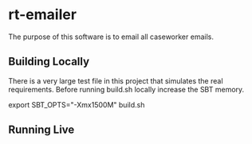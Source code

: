 rt-emailer
===========

The purpose of this software is to email all caseworker emails.

Building Locally
----------------

There is a very large test file in this project that simulates the real requirements.
Before running build.sh locally increase the SBT memory.

export SBT_OPTS="-Xmx1500M"
build.sh

Running Live
------------


